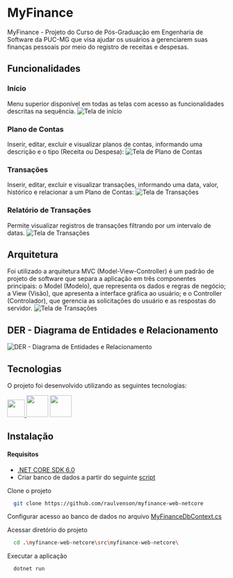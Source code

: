 # MyFinance

MyFinance - Projeto do Curso de Pós-Graduação em Engenharia de Software da PUC-MG que visa ajudar os usuários a gerenciarem suas finanças pessoais por meio do registro de receitas e despesas.

## Funcionalidades

### Início
Menu superior disponível em todas as telas com acesso as funcionalidades descritas na sequência.
<img src='docs/home.PNG' alt='Tela de início'/>
### Plano de Contas

Inserir, editar, excluir e visualizar planos de contas, informando uma descrição e o tipo (Receita ou Despesa):
<img src='docs/planoContas.PNG' alt='Tela de Plano de Contas'/>

### Transações

Inserir, editar, excluir e visualizar transações, informando uma data, valor, histórico e relacionar a um Plano de Contas:
<img src='docs/transacoes.PNG' alt='Tela de Transações'/>

### Relatório de Transações
Permite visualizar registros de transações filtrando por um intervalo de datas.
<img src='docs/relatorio.PNG' alt='Tela de Transações'/>

## Arquitetura
Foi utilizado a arquitetura MVC (Model-View-Controller) é um padrão de projeto de software que separa a aplicação em três componentes principais: o Model (Modelo), que representa os dados e regras de negócio; a View (Visão), que apresenta a interface gráfica ao usuário; e o Controller (Controlador), que gerencia as solicitações do usuário e as respostas do servidor.
<img src='docs/mvc.png' alt='Tela de Transações'/>

## DER - Diagrama de Entidades e Relacionamento

<img src='docs/diagrama.PNG' alt='DER - Diagrama de Entidades e Relacionamento'/>

## Tecnologias

O projeto foi desenvolvido utilizando as seguintes tecnologias:

<p align="left" style="'margin':'50px'">
    <a href="https://learn.microsoft.com/pt-br/dotnet/csharp/tour-of-csharp/" targer="_blank"><img src="https://cdn-icons-png.flaticon.com/512/6132/6132221.png" width="40" height="40"> </a>
    <a href="https://dotnet.microsoft.com/pt-br/" targer="_blank"><img src="https://cdn.iconscout.com/icon/free/png-256/microsoft-dot-net-1-1175179.png" width="50" height="50"></a>
    <a href="https://www.microsoft.com/pt-br/sql-server/sql-server-2022" targer="_blank"><img src="https://cdn-icons-png.flaticon.com/512/5968/5968364.png" width="50" height="50"></a>
</p>

## Instalação
#### Requisitos
- <a href="https://dotnet.microsoft.com/en-us/download" target="_blank">.NET CORE SDK 6.0</a>
- Criar banco de dados a partir do seguinte [script](/docs/SQLQuery1.sql)

Clone o projeto
```bash
  git clone https://github.com/raulvenson/myfinance-web-netcore
```

 Configurar acesso ao banco de dados no arquivo [MyFinanceDbContext.cs](/src/myfinance-web-netcore/MyFinanceDbContext.cs)
 
Acessar diretório do projeto
```bash
  cd .\myfinance-web-netcore\src\myfinance-web-netcore\ 
```
Executar a aplicação
```bash
  dotnet run 
```
